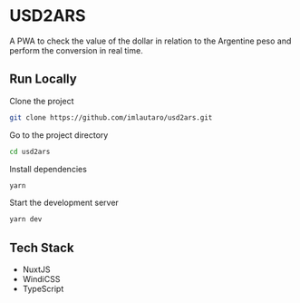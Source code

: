# USD2ARS

A PWA to check the value of the dollar in relation to the Argentine peso and perform the conversion in real time.

## Run Locally

Clone the project

```bash
git clone https://github.com/imlautaro/usd2ars.git
```

Go to the project directory

```bash
cd usd2ars
```

Install dependencies

```bash
yarn
```

Start the development server

```bash
yarn dev
```

## Tech Stack

-   NuxtJS
-   WindiCSS
-   TypeScript
